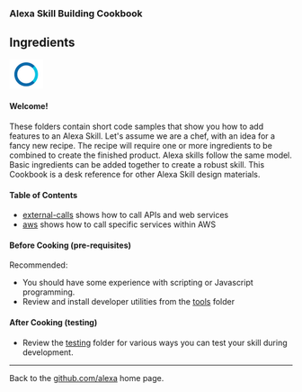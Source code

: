 
### Alexa Skill Building Cookbook
## Ingredients <a id="title"></a>

![ASK](Tools/images/alexa_sm.png)

#### Welcome! <a id="intro"></a>


These folders contain short code samples that show you how to add features to an Alexa Skill.
Let's assume we are a chef, with an idea for a fancy new recipe.
The recipe will require one or more ingredients to be combined to create the finished product.
Alexa skills follow the same model. Basic ingredients can be added together to create a robust skill.
This Cookbook is a desk reference for other Alexa Skill design materials.

#### Table of Contents <a id="toc"></a>
 + [external-calls](external-calls#title) shows how to call APIs and web services
 + [aws](aws#title) shows how to call specific services within AWS


#### Before Cooking (pre-requisites)

Recommended:
* You should have some experience with scripting or Javascript programming.
* Review and install developer utilities from the [tools](/tools#title) folder

#### After Cooking (testing)

* Review the [testing](testing#title) folder for various ways you can test your skill during development.

<hr />

Back to the [github.com/alexa](https://github.com/alexa) home page.

